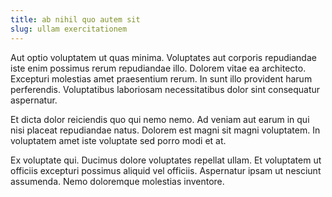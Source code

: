 ```yaml
---
title: ab nihil quo autem sit
slug: ullam exercitationem
---
```


Aut optio voluptatem ut quas minima. Voluptates aut corporis repudiandae iste enim possimus rerum repudiandae illo. Dolorem vitae ea architecto. Excepturi molestias amet praesentium rerum. In sunt illo provident harum perferendis. Voluptatibus laboriosam necessitatibus dolor sint consequatur aspernatur.

Et dicta dolor reiciendis quo qui nemo nemo. Ad veniam aut earum in qui nisi placeat repudiandae natus. Dolorem est magni sit magni voluptatem. In voluptatem amet iste voluptate sed porro modi et at.

Ex voluptate qui. Ducimus dolore voluptates repellat ullam. Et voluptatem ut officiis excepturi possimus aliquid vel officiis. Aspernatur ipsam ut nesciunt assumenda. Nemo doloremque molestias inventore.
